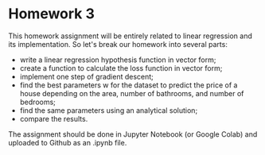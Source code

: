 # Homework 3
This homework assignment will be entirely related to linear regression and its implementation. So let's break our homework into several parts:

- write a linear regression hypothesis function in vector form;
- create a function to calculate the loss function in vector form;
- implement one step of gradient descent;
- find the best parameters w for the dataset to predict the price of a house depending on the area, number of bathrooms, and number of bedrooms;
- find the same parameters using an analytical solution;
- compare the results.

The assignment should be done in Jupyter Notebook (or Google Colab) and uploaded to Github as an .ipynb file.
